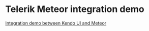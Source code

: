 # Telerik Meteor integration demo

[Integration demo between Kendo UI and Meteor](http://dev.mikamai.com/post/120684737224/integrate-meteor-with-kendo-ui)
